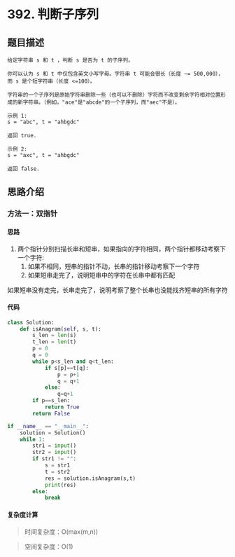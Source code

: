 # 392. 判断子序列

## 题目描述

    给定字符串 s 和 t ，判断 s 是否为 t 的子序列。

    你可以认为 s 和 t 中仅包含英文小写字母。字符串 t 可能会很长（长度 ~= 500,000），而 s 是个短字符串（长度 <=100）。

    字符串的一个子序列是原始字符串删除一些（也可以不删除）字符而不改变剩余字符相对位置形成的新字符串。（例如，"ace"是"abcde"的一个子序列，而"aec"不是）。

    示例 1:
    s = "abc", t = "ahbgdc"

    返回 true.

    示例 2:
    s = "axc", t = "ahbgdc"

    返回 false.

## 思路介绍

### 方法一：双指针

#### 思路

1. 两个指针分别扫描长串和短串，如果指向的字符相同，两个指针都移动考察下一个字符:
   1. 如果不相同，短串的指针不动，长串的指针移动考察下一个字符
   2. 如果短串走完了，说明短串中的字符在长串中都有匹配

如果短串没有走完，长串走完了，说明考察了整个长串也没能找齐短串的所有字符

#### 代码

```python
class Solution:
    def isAnagram(self, s, t):
        s_len = len(s)
        t_len = len(t)
        p = 0
        q = 0
        while p<s_len and q<t_len:
            if s[p]==t[q]:
                p = p+1
                q = q+1
            else:
                q=q+1
        if p==s_len:
            return True
        return False

if __name__ == "__main__":
    solution = Solution()
    while 1:
        str1 = input()
        str2 = input()
        if str1 != "":
            s = str1
            t = str2
            res = solution.isAnagram(s,t)
            print(res)
        else:
            break
```

   
#### 复杂度计算

> 时间复杂度：O(max(m,n))  

> 空间复杂度：O(1)  

